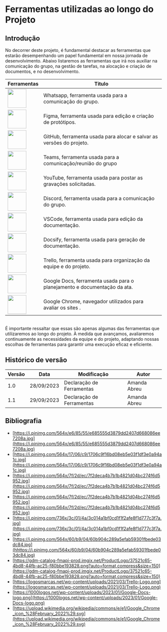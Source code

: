 # Ferramentas utilizadas ao longo do Projeto

## Introdução
No decorrer deste projeto, é fundamental destacar as ferramentas que estarão desempenhando um papel fundamental em nossa jornada de desenvolvimento. Abaixo listaremos as ferramentas que irá nos auxiliar na comunicação do grupo, na gestão de tarefas, na alocação e criação de documentos, e no desenvolvimento.


| Ferramentas   | Titulo                |
|--------------|-----------------------|
| <img src="https://i.pinimg.com/564x/e6/85/55/e685555d3879dd2407d668086ee7208a.jpg" width=60>   | Whatsapp, ferramenta usada para a comunicação do grupo. |
| <img src="https://i.pinimg.com/564x/17/06/c9/1706c9f16bd08eb5e03f1df3e0a94a1c.jpg" width=60>   | Figma, ferramenta usada para edição e criação de protótipos. |
| <img src="https://i.pinimg.com/564x/f9/a6/12/f9a6129b0d10fd385e85a8cc50e25e15.jpg" width=60>   | GitHub, ferramenta usada para alocar e salvar as versões do projeto. |
| <img src="https://i.pinimg.com/564x/7f/2d/ec/7f2deca4b7b1b4821d04bc274f6d5952.jpg" width=60>   | Teams, ferramenta usada para a comunicação/reunião do grupo |
| <img src="https://i.pinimg.com/564x/9c/d5/00/9cd500ccd6f558737c0d7f40773ec592.jpg" width=60>   | YouTube, ferramenta usada para postar as gravações solicitadas. |
| <img src="https://i.pinimg.com/736x/3c/01/4a/3c014a1bf0cd1f1f2afe8f1d777c3f7a.jpg" width=60>   | Discord, ferramenta usada para a comunicação do grupo. |
| <img src="https://i.pinimg.com/564x/60/b9/04/60b904c289a5efab59301fbede03dc84.jpg" width=60>   | VSCode, ferramenta usada para edição da documentação. |
| <img src="https://gdm-catalog-fmapi-prod.imgix.net/ProductLogo/37521c65-4bd8-44fb-ac25-f80bbe193828.png?auto=format,compress&size=150" width=60>   | Docsify, ferramenta usada para geração de documentação. |
| <img src="https://logosmarcas.net/wp-content/uploads/2021/03/Trello-Logo.png" width=60>   | Trello, ferramenta usada para organização da equipe e do projeto. |
| <img src="https://1000logos.net/wp-content/uploads/2023/01/Google-Docs-logo.png" width=60>   | Google Docs, ferramenta usada para o planejamento e documentação da ata. |
| <img src="https://upload.wikimedia.org/wikipedia/commons/e/e1/Google_Chrome_icon_%28February_2022%29.svg" width=60>   | Google Chrome, navegador utilizados para avaliar os sites . |


<br>
É importante ressaltar que essas são apenas algumas das ferramentas que utilizaremos ao longo do projeto. À medida que avançamos, avaliaremos continuamente as necessidades da equipe e do projeto, adaptando nossas escolhas de ferramentas para garantir uma execução eficaz e eficiente.

## Histórico de versão

| Versão | Data       | Modificação                             | Autor                         |
| ------ | ---------- | --------------------------------------- | ----------------------------- |
|    1.0   |   28/09/2023   |   Declaração de Ferramentas |  Amanda Abreu|
|    1.1   |   29/09/2023   |   Declaração de Ferramentas |  Amanda Abreu|

## Bibliografia

* [https://i.pinimg.com/564x/e6/85/55/e685555d3879dd2407d668086ee7208a.jpg](https://i.pinimg.com/564x/e6/85/55/e685555d3879dd2407d668086ee7208a.jpg)
* [https://i.pinimg.com/564x/17/06/c9/1706c9f16bd08eb5e03f1df3e0a94a1c.jpg](https://i.pinimg.com/564x/17/06/c9/1706c9f16bd08eb5e03f1df3e0a94a1c.jpg)
* [https://i.pinimg.com/564x/7f/2d/ec/7f2deca4b7b1b4821d04bc274f6d5952.jpg](https://i.pinimg.com/564x/7f/2d/ec/7f2deca4b7b1b4821d04bc274f6d5952.jpg)
* [https://i.pinimg.com/564x/7f/2d/ec/7f2deca4b7b1b4821d04bc274f6d5952.jpg](https://i.pinimg.com/564x/7f/2d/ec/7f2deca4b7b1b4821d04bc274f6d5952.jpg)
* [https://i.pinimg.com/736x/3c/01/4a/3c014a1bf0cd1f1f2afe8f1d777c3f7a.jpg](https://i.pinimg.com/736x/3c/01/4a/3c014a1bf0cd1f1f2afe8f1d777c3f7a.jpg)
* [https://i.pinimg.com/564x/60/b9/04/60b904c289a5efab59301fbede03dc84.jpg](hhttps://i.pinimg.com/564x/60/b9/04/60b904c289a5efab59301fbede03dc84.jpg)
* [https://gdm-catalog-fmapi-prod.imgix.net/ProductLogo/37521c65-4bd8-44fb-ac25-f80bbe193828.png?auto=format,compress&size=150](https://gdm-catalog-fmapi-prod.imgix.net/ProductLogo/37521c65-4bd8-44fb-ac25-f80bbe193828.png?auto=format,compress&size=150)
* [https://logosmarcas.net/wp-content/uploads/2021/03/Trello-Logo.png](https://logosmarcas.net/wp-content/uploads/2021/03/Trello-Logo.png)
* [https://1000logos.net/wp-content/uploads/2023/01/Google-Docs-logo.png](https://1000logos.net/wp-content/uploads/2023/01/Google-Docs-logo.png)
* [https://upload.wikimedia.org/wikipedia/commons/e/e1/Google_Chrome_icon_%28February_2022%29.svg](https://upload.wikimedia.org/wikipedia/commons/e/e1/Google_Chrome_icon_%28February_2022%29.svg)
